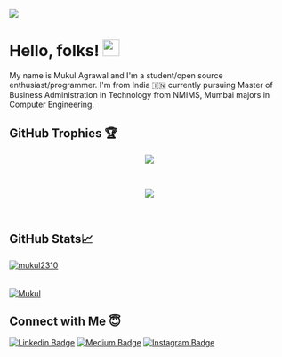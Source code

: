 <!--![](https://visitor-badge.laobi.icu/badge?page_id=mukul2310&color=blue)-->
![](https://komarev.com/ghpvc/?username=mukul2310&color=lightgrey&style=flat&label=Profile+Views)
# Hello, folks! <img src="https://raw.githubusercontent.com/MartinHeinz/MartinHeinz/master/wave.gif" width="30px">

My name is Mukul Agrawal and I'm a student/open source enthusiast/programmer. I'm from India 🇮🇳 currently pursuing Master of Business Administration in Technology from NMIMS, Mumbai majors in Computer Engineering.
<br/>
## GitHub Trophies 🏆
<p align="center">
  <a href="https://github.com/ryo-ma/github-profile-trophy" target="_blank">
    <img src="https://github-profile-trophy.vercel.app/?username=mukul2310&hide_border=true&no-bg=true&no-frame=true&margin-w=15"/>
  </a>
</p>
<br/>
<p align="center">
  <a>
   <img src="https://github-readme-streak-stats.herokuapp.com/?user=mukul2310&hide_border=true"/>
</p>
<br/>  

##  GitHub Stats📈

<a href="https://github.com/mukul2310/mukul2310">
  <!--<img align="center" src="https://github-readme-stats.vercel.app/api?username=mukul2310&show_icons=true&line_height=27&count_private=true&include_all_commits=true" alt="Mukul's GitHub Stats"/>-->
  <img align="center" src="https://github-stats-alpha.vercel.app/api/?username=mukul2310&ic=5DADE2&bc=EEECEE" alt="mukul2310" />
</a>
<br>
<br>
<br>
<a href="https://github.com/mukul2310/mukul2310">
  <img align="center" src="https://github-readme-stats.vercel.app/api/top-langs/?username=mukul2310&hide=html&layout=comact" alt="Mukul" />
  
</a>

##  Connect with Me 😇

[![Linkedin Badge](https://img.shields.io/badge/linkedin-%230077B5.svg?&style=for-the-badge&logo=linkedin&logoColor=white)](https://www.linkedin.com/in/mukul2310/)    [![Medium Badge](https://img.shields.io/badge/medium-%2312100E.svg?&style=for-the-badge&logo=medium&logoColor=white)](https://medium.com/@mukulagrawaly2k)    [![Instagram Badge](https://img.shields.io/badge/instagram-%23E4405F.svg?&style=for-the-badge&logo=instagram&logoColor=white)](https://www.instagram.com/mukul_agrawal_/)
